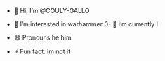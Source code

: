 - 👋 Hi, I’m @COULY-GALLO
- 👀 I’m interested in warhammer
0- 🌱 I’m currently l


- 😄 Pronouns:he him
- ⚡ Fun fact: im not it

<!---
COULY-GALLO/COULY-GALLO is a ✨ special ✨ repository because its `README.md` (this file) appears on your GitHub profile.
You can click the Preview link to take a look at your changes.
--->
